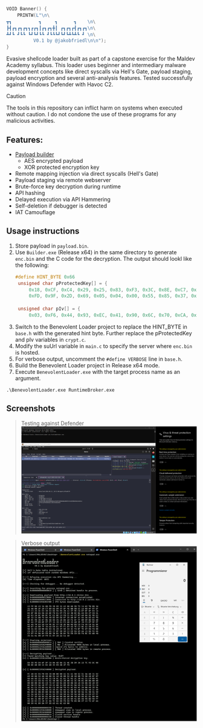 ```c
VOID Banner() {
    PRINTW(L"\n\
┳┓          ┓     ┓      ┓    \n\
┣┫┏┓┏┓┏┓┓┏┏┓┃┏┓┏┓╋┃ ┏┓┏┓┏┫┏┓┏┓\n\
┻┛┗ ┛┗┗ ┗┛┗┛┗┗ ┛┗┗┗┛┗┛┗┻┗┻┗ ┛ \n\
          V0.1 by @jakobfriedl\n\n"); 
}
```

Evasive shellcode loader built as part of a capstone exercise for the Maldev Academy syllabus. This loader uses beginner and intermediary malware development concepts like direct syscalls via Hell's Gate, payload staging, payload encryption and several anti-analysis features. Tested successfully against Windows Defender with Havoc C2.

> [!CAUTION]
> The tools in this repository can inflict harm on systems when executed without caution. I do not condone the use of these programs for any malicious activities.

## Features: 
- [Payload builder](./Builder/)
  - AES encrypted payload
  - XOR protected encryption key
- Remote mapping injection via direct syscalls (Hell's Gate)
- Payload staging via remote webserver
- Brute-force key decryption during runtime
- API hashing
- Delayed execution via API Hammering
- Self-deletion if debugger is detected
- IAT Camouflage

## Usage instructions
1. Store payload in `payload.bin`.
2. Use `Builder.exe` (Release x64) in the same directory to generate `enc.bin` and the C code for the decryption. The output should lookl like the following:
   ```c
   #define HINT_BYTE 0x66
    unsigned char pProtectedKey[] = {
        0x18, 0xCF, 0xC4, 0x29, 0x25, 0x83, 0xF3, 0x3C, 0x8E, 0xC7, 0x1A, 0x6D, 0x89, 0xBE, 0xF9, 0xF9,
        0xFD, 0x9F, 0x2D, 0x69, 0x05, 0x04, 0x00, 0x55, 0x85, 0x37, 0xDD, 0xF5, 0x86, 0xFE, 0x84, 0x68 };

    unsigned char pIv[] = {
        0x03, 0xF6, 0x44, 0x93, 0xEC, 0x41, 0x90, 0x6C, 0x70, 0xCA, 0xFA, 0x5C, 0x50, 0x5C, 0xF4, 0xA4 };
   ```
3. Switch to the Benevolent Loader project to replace the HINT_BYTE in `base.h` with the generated hint byte. Further replace the pProtectedKey and pIv variables in `crypt.c`.
4. Modify the suUrl variable in `main.c` to specify the server where `enc.bin` is hosted.
5. For verbose output, uncomment the `#define VERBOSE` line in `base.h`.
6. Build the Benevolent Loader project in Release x64 mode.
7. Execute `BenevolentLoader.exe` with the target process name as an argument.
   
```
.\BenevolentLoader.exe RuntimeBroker.exe
```

## Screenshots
> Testing against Defender
![image](BenevolentLoaderStealth.png)

> Verbose output 
![image](BenevolentLoader.png)
